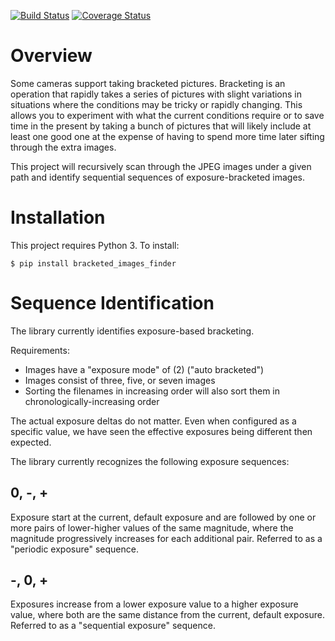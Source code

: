 [![Build Status](https://travis-ci.org/dsoprea/bracketed_image_finder.svg?branch=master)](https://travis-ci.org/dsoprea/bracketed_image_finder)
[![Coverage Status](https://coveralls.io/repos/github/dsoprea/bracketed_image_finder/badge.svg?branch=master)](https://coveralls.io/github/dsoprea/bracketed_image_finder?branch=master)


# Overview

Some cameras support taking bracketed pictures. Bracketing is an operation that rapidly takes a series of pictures with slight variations in situations where the conditions may be tricky or rapidly changing. This allows you to experiment with what the current conditions require or to save time in the present by taking a bunch of pictures that will likely include at least one good one at the expense of having to spend more time later sifting through the extra images.

This project will recursively scan through the JPEG images under a given path and identify sequential sequences of exposure-bracketed images.


# Installation

This project requires Python 3. To install:

```
$ pip install bracketed_images_finder
```


# Sequence Identification

The library currently identifies exposure-based bracketing.

Requirements:

- Images have a "exposure mode" of (2) ("auto bracketed")
- Images consist of three, five, or seven images
- Sorting the filenames in increasing order will also sort them in chronologically-increasing order

The actual exposure deltas do not matter. Even when configured as a specific value, we have seen the effective exposures being different then expected.

The library currently recognizes the following exposure sequences:

## 0, -, +

Exposure start at the current, default exposure and are followed by one or more pairs of lower-higher values of the same magnitude, where the magnitude progressively increases for each additional pair. Referred to as a "periodic exposure" sequence.

## -, 0, +

Exposures increase from a lower exposure value to a higher exposure value, where both are the same distance from the current, default exposure. Referred to as a "sequential exposure" sequence.

